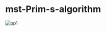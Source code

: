 # mst-Prim-s-algorithm


![pp1](https://user-images.githubusercontent.com/88750144/196749701-1f162cb6-1b2f-4ff8-b5ce-518fb46f8fad.PNG)
